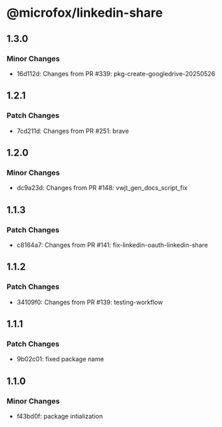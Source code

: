 # @microfox/linkedin-share

## 1.3.0

### Minor Changes

- 16d112d: Changes from PR #339: pkg-create-googledrive-20250526

## 1.2.1

### Patch Changes

- 7cd211d: Changes from PR #251: brave

## 1.2.0

### Minor Changes

- dc9a23d: Changes from PR #148: vwjt_gen_docs_script_fix

## 1.1.3

### Patch Changes

- c8164a7: Changes from PR #141: fix-linkedin-oauth-linkedin-share

## 1.1.2

### Patch Changes

- 34109f0: Changes from PR #139: testing-workflow

## 1.1.1

### Patch Changes

- 9b02c01: fixed package name

## 1.1.0

### Minor Changes

- f43bd0f: package intialization
